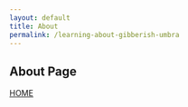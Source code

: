```yaml
---
layout: default
title: About
permalink: /learning-about-gibberish-umbra
---
```


<h2>
About Page
</h2>




[HOME](https://gibberish.cyou)<br>